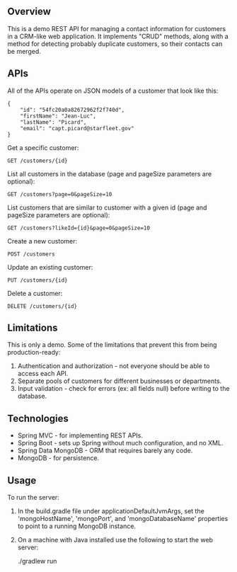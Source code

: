 ## Overview
This is a demo REST API for managing a contact information for customers in a CRM-like web application. It implements "CRUD" methods, along with a method for detecting probably duplicate customers, so their contacts can be merged.

## APIs
All of the APIs operate on JSON models of a customer that look like this:

	{
		"id": "54fc20a0a82672962f2f740d",
		"firstName": "Jean-Luc",
		"lastName": "Picard",
		"email": "capt.picard@starfleet.gov"
	}

Get a specific customer:

	GET /customers/{id}

List all customers in the database (page and pageSize parameters are optional):

	GET /customers?page=0&pageSize=10

List customers that are similar to customer with a given id (page and pageSize parameters are optional):

	GET /customers?likeId={id}&page=0&pageSize=10

Create a new customer:

	POST /customers

Update an existing customer:

	PUT /customers/{id}

Delete a customer:

	DELETE /customers/{id}

## Limitations
This is only a demo. Some of the limitations that prevent this from being production-ready:

1. Authentication and authorization - not everyone should be able to access each API.
2. Separate pools of customers for different businesses or departments.
3. Input validation - check for errors (ex: all fields null) before writing to the database.

## Technologies
* Spring MVC - for implementing REST APIs.
* Spring Boot - sets up Spring without much configuration, and no XML.
* Spring Data MongoDB - ORM that requires barely any code. 
* MongoDB - for persistence.

## Usage
To run the server:
 1. In the build.gradle file under applicationDefaultJvmArgs, set the 'mongoHostName', 'mongoPort', and 'mongoDatabaseName' properties to point to a running MongoDB instance.
 2. On a machine with Java installed use the following to start the web server:

	./gradlew run
